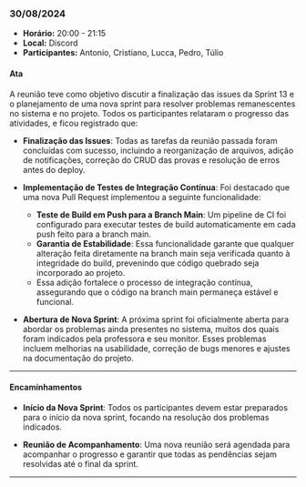 ### 30/08/2024

- **Horário:** 20:00 - 21:15
- **Local:** Discord
- **Participantes:** Antonio, Cristiano, Lucca, Pedro, Túlio

#### Ata

A reunião teve como objetivo discutir a finalização das issues da Sprint 13 e o planejamento de uma nova sprint para resolver problemas remanescentes no sistema e no projeto. Todos os participantes relataram o progresso das atividades, e ficou registrado que:

- **Finalização das Issues**: Todas as tarefas da reunião passada foram concluídas com sucesso, incluindo a reorganização de arquivos, adição de notificações, correção do CRUD das provas e resolução de erros antes do deploy.

- **Implementação de Testes de Integração Contínua**: Foi destacado que uma nova Pull Request implementou a seguinte funcionalidade:

  - **Teste de Build em Push para a Branch Main**: Um pipeline de CI foi configurado para executar testes de build automaticamente em cada push feito para a branch main.
  - **Garantia de Estabilidade**: Essa funcionalidade garante que qualquer alteração feita diretamente na branch main seja verificada quanto à integridade do build, prevenindo que código quebrado seja incorporado ao projeto.
  - Essa adição fortalece o processo de integração contínua, assegurando que o código na branch main permaneça estável e funcional.

- **Abertura de Nova Sprint**: A próxima sprint foi oficialmente aberta para abordar os problemas ainda presentes no sistema, muitos dos quais foram indicados pela professora e seu monitor. Esses problemas incluem melhorias na usabilidade, correção de bugs menores e ajustes na documentação do projeto.

---

#### Encaminhamentos

- **Início da Nova Sprint**: Todos os participantes devem estar preparados para o início da nova sprint, focando na resolução dos problemas indicados.

- **Reunião de Acompanhamento**: Uma nova reunião será agendada para acompanhar o progresso e garantir que todas as pendências sejam resolvidas até o final da sprint.

---
